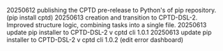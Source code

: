 20250612 publishing the CPTD pre-release to Python's of pip repository. (pip install cptd)
20250613 creation and transition to CPTD-DSL-2. Improved structure logic, combining tasks into a single file.
20250613 update pip installer to CPTD-DSL-2 v cptd cli 1.0.1
20250613 update pip installer to CPTD-DSL-2 v cptd cli 1.0.2 (edit error dashboard)